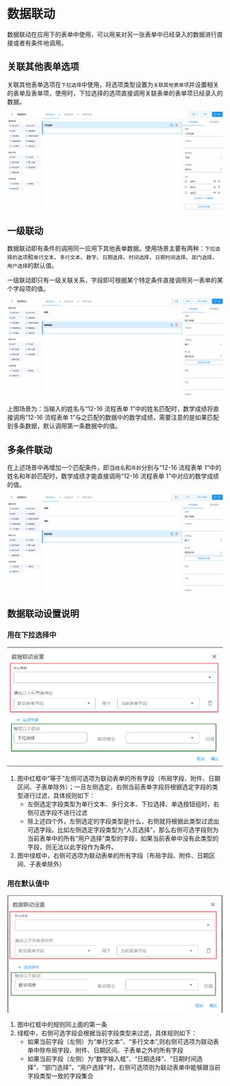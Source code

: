 # 数据联动

数据联动在应用下的表单中使用，可以用来对另一张表单中已经录入的数据进行直接或者有条件地调用。

## 关联其他表单选项

关联其他表单选项在`下拉选择`中使用，将选项类型设置为`关联其他表单项`并设置相关的表单及表单项，使用时，下拉选择的选项直接调用关联表单的表单项已经录入的数据。

![关联其他表单项](./images/rely-other-form-field.gif)

## 一级联动

数据联动即有条件的调用同一应用下其他表单数据。使用场景主要有两种：`下拉选择的选项`和`单行文本`、`多行文本`、`数字`、`日期选择`、`时间选择`、`日期时间选择`、`部门选择`、`用户选择`的默认值。

一级联动即只有一级关联关系，字段即可根据某个特定条件直接调用另一表单的某个字段项的值。

![一级联动](./images/single-rely.gif)

上图场景为：当输入的姓名与“12-16 流程表单 1”中的姓名匹配时，数学成绩将直接调用“12-16 流程表单 1”与之匹配的数据中的数学成绩，需要注意的是如果匹配到多条数据，默认调用第一条数据中的值。

## 多条件联动

在上述场景中再增加一个匹配条件，即当`姓名`和`年龄`分别与“12-16 流程表单 1”中的姓名和年龄匹配时，数学成绩才能直接调用“12-16 流程表单 1”中对应的数学成绩的值。

![多条件联动](./images/multi-rely.gif)

## 数据联动设置说明

### 用在下拉选择中

![数据联动设置规则_下拉选](./images/data-rely-rules_select.png)

1. 图中红框中“等于”左侧可选项为联动表单的所有字段（布局字段、附件、日期区间、子表单除外）；一旦左侧选定，右侧当前表单字段将根据选定字段的类型进行过滤，具体规则如下：
   - 左侧选定字段类型为单行文本、多行文本、下拉选择、单选按钮组时，右侧可选字段不进行过滤
   - 除上述四个外，左侧选定的字段类型是什么，右侧就将根据此类型过滤出可选字段。比如左侧选定字段类型为“人员选择”，那么右侧可选字段则为当前表单中的所有“用户选择”类型的字段，如果当前表单中没有此类型的字段，则无法以此字段作为条件。
2. 图中绿框中，右侧可选项为联动表单的所有字段（布局字段、附件、日期区间、子表单除外）

### 用在默认值中

![数据联动设置规则_下拉选](./images/data-rely-rules_input.png)

1. 图中红框中的规则同上面的第一条
2. 绿框中，右侧可选字段会根据当前字段类型来过滤，具体规则如下：
   - 如果当前字段（左侧）为“单行文本”、“多行文本”,则右侧可选项为联动表单中除布局字段、附件、日期区间、子表单之外的所有字段
   - 如果当前字段（左侧）为“数字输入框”、“日期选择”、“日期时间选择”、“部门选择”，“用户选择”时，右侧可选项则为联动表单中能够跟当前字段类型一致的字段集合
